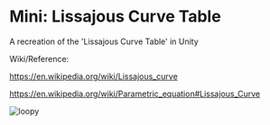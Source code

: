 # Mini: Lissajous Curve Table
A recreation of the 'Lissajous Curve Table' in Unity 

Wiki/Reference: 

https://en.wikipedia.org/wiki/Lissajous_curve 

https://en.wikipedia.org/wiki/Parametric_equation#Lissajous_Curve

![loopy](https://user-images.githubusercontent.com/47507160/121602039-03ca2400-ca47-11eb-9dbf-13e81c6647f6.gif)
